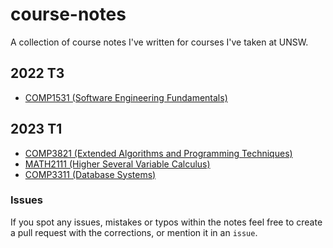 # course-notes

A collection of course notes I've written for courses I've taken at UNSW.

## 2022 T3

- [COMP1531 (Software Engineering Fundamentals)](./comp1531/COMP1531.pdf)

## 2023 T1

- [COMP3821 (Extended Algorithms and Programming Techniques)](./comp3821/COMP3821.pdf)
- [MATH2111 (Higher Several Variable Calculus)](./math2111/MATH2111.pdf)
- [COMP3311 (Database Systems)](./comp3311/COMP3311.md)

### Issues

If you spot any issues, mistakes or typos within the notes feel free to create a pull request with the corrections, or mention it in an `issue`.
